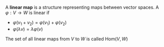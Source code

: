 A **linear map** is a structure representing maps between vector spaces. A $\varphi : V \to W$ is linear if

- $\varphi(v_1+v_2) = \varphi(v_1)+\varphi(v_2)$
- $\varphi(\lambda v) = \lambda \varphi(v)$

The set of all linear maps from $V$ to $W$ is called $\mathrm{Hom}(V,W)$